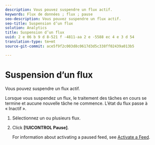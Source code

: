 ```yaml
---
description: Vous pouvez suspendre un flux actif.
keywords: Flux de données ; flux ; pause
seo-description: Vous pouvez suspendre un flux actif.
seo-title: Suspension d’un flux
solution: Analytics
title: Suspension d’un flux
uuid: 2 e 06 b 9 d 8-521 f -4811-aa 2 e -5588 ec 4 e 3 d 54
translation-type: tm+mt
source-git-commit: ace5f9f2c003d8c0617d3d5c338ff02439a013b5

---
```



# Suspension d’un flux

Vous pouvez suspendre un flux actif.

Lorsque vous suspendez un flux, le traitement des tâches en cours se termine et aucune nouvelle tâche ne commence. L’état du flux passe à « Inactif ».

1. Sélectionnez un ou plusieurs flux.
1. Click **[!UICONTROL Pause]**.

   For information about activating a paused feed, see [Activate a Feed](t-feed-activate.md).
